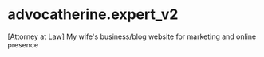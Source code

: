 # advocatherine.expert_v2
[Attorney at Law] My wife's business/blog website for marketing and online presence
